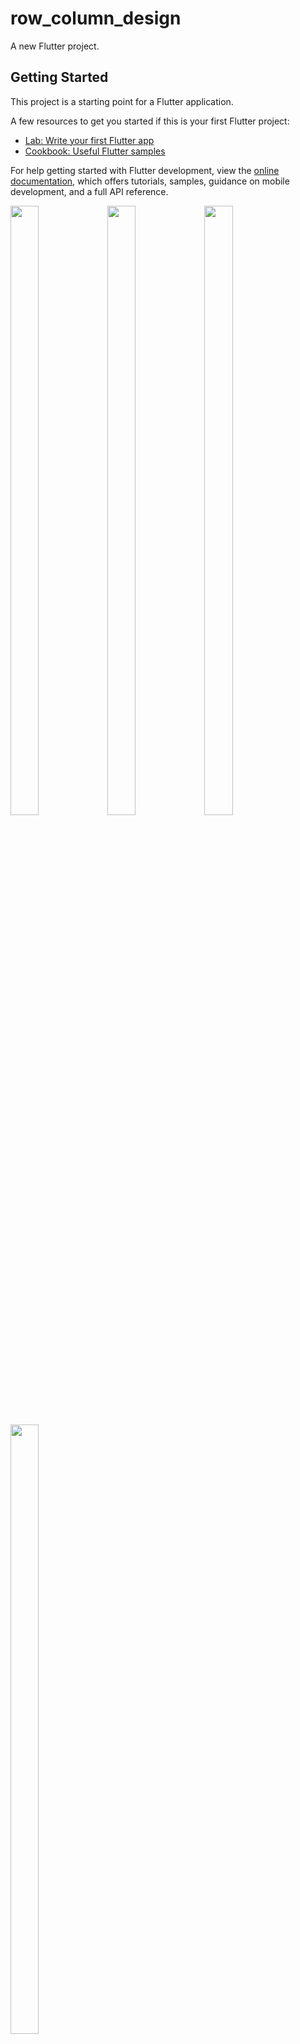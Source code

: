 # row_column_design

A new Flutter project.

## Getting Started

This project is a starting point for a Flutter application.

A few resources to get you started if this is your first Flutter project:

- [Lab: Write your first Flutter app](https://docs.flutter.dev/get-started/codelab)
- [Cookbook: Useful Flutter samples](https://docs.flutter.dev/cookbook)

For help getting started with Flutter development, view the
[online documentation](https://docs.flutter.dev/), which offers tutorials,
samples, guidance on mobile development, and a full API reference.

<p>

<img src="https://user-images.githubusercontent.com/124335197/217488675-d72b6f62-9a70-4c72-8216-3fbecf5813df.png" height="50%" width="30%" >
<img src="https://user-images.githubusercontent.com/124335197/217488678-1bb2beda-4ce0-4ec4-b51c-716a71b65aee.png" height="50%" width="30%" >
<img src="https://user-images.githubusercontent.com/124335197/217489321-0c31bd88-7788-49f4-99ae-3f2b5cbd9955.png" height="50%" width="30%" >
<img src="https://user-images.githubusercontent.com/124335197/217488682-811ccf71-b462-47aa-84c0-400e9596ba39.png" height="50%" width="30%" >

</p>
